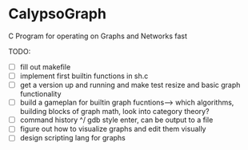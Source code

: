 # CalypsoGraph

C Program for operating on Graphs and Networks fast

TODO:
- [ ] fill out makefile
- [ ] implement first builtin functions in sh.c
- [ ] get a version up and running and make test resize and basic graph functionality
- [ ] build a gameplan for builtin graph fucntions--> which algorithms, building blocks of graph math, look into category theory?
- [ ] command history ^/ gdb style enter, can be output to a file
- [ ] figure out how to visualize graphs and edit them visually
- [ ] design scripting lang for graphs
